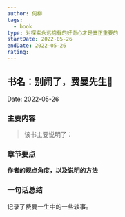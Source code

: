 ```yaml
---
author: 何柳
tags:
  - book
type: 对探索永远抱有的好奇心才是真正重要的
startDate: 2022-05-26
endDate: 2022-05-26
rating: 
---
```


## 书名：别闹了，费曼先生📖
 
Date: 2022-05-26 

### 主要内容
> 该书主要说明了：


### 章节要点
**作者的观点角度，以及说明的方法**


### 一句话总结
记录了费曼一生中的一些轶事。


